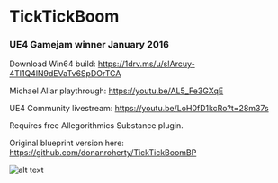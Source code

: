 # TickTickBoom
### UE4 Gamejam winner January 2016

Download Win64 build: https://1drv.ms/u/s!Arcuy-4Tl1Q4lN9dEVaTv6SpDOrTCA

Michael Allar playthrough:
https://youtu.be/AL5_Fe3GXqE

UE4 Community livestream:
https://youtu.be/LoH0fD1kcRo?t=28m37s

Requires free Allegorithmics Substance plugin.

Original blueprint version here:  https://github.com/donanroherty/TickTickBoomBP

![alt text](https://i.imgur.com/on6yZiF.png)





